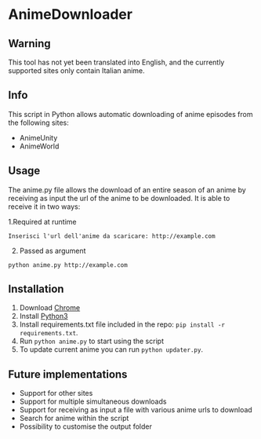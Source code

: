 # AnimeDownloader

## Warning
This tool has not yet been translated into English, and the currently supported sites only contain Italian anime.

## Info
This script in Python allows automatic downloading of anime episodes from the following sites:
* AnimeUnity
* AnimeWorld

## Usage

The anime.py file allows the download of an entire season of an anime by receiving as input the url of the anime to be downloaded. It is able to receive it in two ways:

1.Required at runtime
~~~~
Inserisci l'url dell'anime da scaricare: http://example.com
~~~~
2. Passed as argument
~~~~
python anime.py http://example.com
~~~~


## Installation

1. Download [Chrome](https://www.google.com/chrome/)
2. Install [Python3](https://www.python.org/downloads/)
3. Install requirements.txt file included in the repo: `pip install -r requirements.txt`.
4. Run `python anime.py` to start using the script
5. To update current anime you can run `python updater.py`.

## Future implementations
* Support for other sites
* Support for multiple simultaneous downloads
* Support for receiving as input a file with various anime urls to download
* Search for anime within the script
* Possibility to customise the output folder



